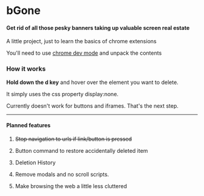 # bGone

#### Get rid of all those pesky banners taking up valuable screen real estate

A little project, just to learn the basics of chrome extensions

You'll need to use [chrome dev mode](https://developer.chrome.com/extensions/getstarted) and unpack the contents




### How it works

**Hold down the d key** and hover over the element you want to delete.

It simply uses the css property display:none.

Currently doesn't work for buttons and iframes. That's the next step.

******************************************************************************

#### Planned features
1) ~~Stop navigation to urls if link/button is pressed~~
   
2) Button command to restore accidentally deleted item

3) Deletion History

4) Remove modals and no scroll scripts.

5) Make browsing the web a little less cluttered
